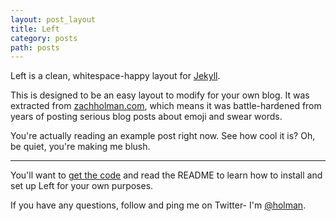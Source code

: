 ```yaml
---
layout: post_layout
title: Left
category: posts
path: posts
---
```


Left is a clean, whitespace-happy layout for [Jekyll][jekyll].

This is designed to be an easy layout to modify for your own blog. It was
extracted from [zachholman.com][zh], which means it was battle-hardened from
years of posting serious blog posts about emoji and swear words.

You're actually reading an example post right now. See how cool it is? Oh, be
quiet, you're making me blush.

---

You'll want to [get the code][left] and read the README to learn how to
install and set up Left for your own purposes.

If you have any questions, follow and ping me on Twitter- I'm
[@holman][twitter].

[jekyll]: https://github.com/mojombo/jekyll
[zh]: http://zachholman.com
[left]: https://github.com/holman/left#readme
[twitter]: https://twitter.com/holman